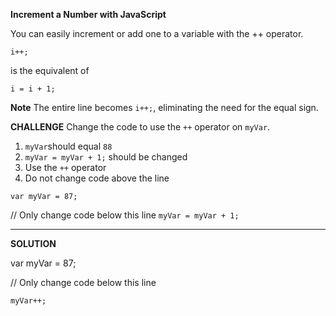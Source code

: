 **Increment a Number with JavaScript**

You can easily increment or add one to a variable with the ++ operator.

`i++;`

is the equivalent of

`i = i + 1;`

**Note**
The entire line becomes `i++;`, eliminating the need for the equal sign.


**CHALLENGE**
Change the code to use the `++` operator on `myVar`.
1. `myVar`should equal `88`
2. `myVar = myVar + 1;` should be changed
3. Use the `++` operator
4. Do not change code above the line


`var myVar = 87;`

// Only change code below this line
`myVar = myVar + 1;`

-----------------------

**SOLUTION**

var myVar = 87;

// Only change code below this line

`myVar++;`
